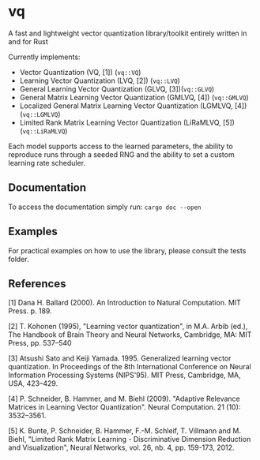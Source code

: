 # vq
A fast and lightweight vector quantization library/toolkit entirely written in and for Rust

Currently implements:
- Vector Quantization (VQ, [1]) (```vq::VQ```)
- Learning Vector Quantization (LVQ, [2]) (```vq::LVQ```)
- General Learning Vector Quantization (GLVQ, [3])(```vq::GLVQ```)
- General Matrix Learning Vector Quantization (GMLVQ, [4]) (```vq::GMLVQ```)
- Localized General Matrix Learning Vector Quantization (LGMLVQ, [4]) (```vq::LGMLVQ```)
- Limited Rank Matrix Learning Vector Quantization (LiRaMLVQ, [5]) (```vq::LiRaMLVQ```)

Each model supports access to the learned parameters, the ability to reproduce runs through a seeded RNG and the ability to set a custom learning rate scheduler.

## Documentation
To access the documentation simply run:
```cargo doc --open```

## Examples
For practical examples on how to use the library, please consult the tests folder.

## References

[1] Dana H. Ballard (2000). An Introduction to Natural Computation. MIT Press. p. 189.

[2] T. Kohonen (1995), "Learning vector quantization", in M.A. Arbib (ed.), The Handbook of Brain Theory and Neural Networks, Cambridge, MA: MIT Press, pp. 537–540

[3] Atsushi Sato and Keiji Yamada. 1995. Generalized learning vector quantization. In Proceedings of the 8th International Conference on Neural Information Processing Systems (NIPS'95). MIT Press, Cambridge, MA, USA, 423–429.

[4] P. Schneider, B. Hammer, and M. Biehl (2009). "Adaptive Relevance Matrices in Learning Vector Quantization". Neural Computation. 21 (10): 3532–3561.

[5] K. Bunte, P. Schneider, B. Hammer, F.-M. Schleif, T. Villmann and M. Biehl, "Limited Rank Matrix Learning - Discriminative Dimension Reduction and Visualization", Neural Networks, vol. 26, nb. 4, pp. 159-173, 2012.

